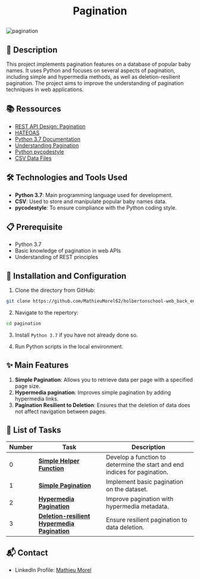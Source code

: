 # <p align="center">Pagination</p>

![pagination](https://github.com/MathieuMorel62/holbertonschool-web_back_end/assets/113856302/50986c0d-2085-436d-a078-f135a4ca4485)

## 📝 Description
This project implements pagination features on a database of popular baby names. It uses Python and focuses on several aspects of pagination, including simple and hypermedia methods, as well as deletion-resilient pagination. The project aims to improve the understanding of pagination techniques in web applications.

## 📚 Ressources
- [REST API Design: Pagination](https://www.moesif.com/blog/technical/api-design/REST-API-Design-Filtering-Sorting-and-Pagination/#pagination)
- [HATEOAS](https://en.wikipedia.org/wiki/HATEOAS)
- [Python 3.7 Documentation](https://docs.python.org/3.7/)
- [Understanding Pagination](https://github.com/oxylabs/Pagination-With-Python)
- [Python pycodestyle](https://pycodestyle.pycqa.org/en/latest/)
- [CSV Data Files](https://github.com/MathieuMorel62/holbertonschool-web_back_end/blob/main/pagination/Popular_Baby_Names.csv)

## 🛠️ Technologies and Tools Used
- **Python 3.7**: Main programming language used for development.
- **CSV**: Used to store and manipulate popular baby names data.
- **pycodestyle**: To ensure compliance with the Python coding style.

## 📋 Prerequisite
- Python 3.7
- Basic knowledge of pagination in web APIs
- Understanding of REST principles

## 🚀 Installation and Configuration

1. Clone the directory from GitHub: 

```sh
git clone https://github.com/MathieuMorel62/holbertonschool-web_back_end/
```

2. Navigate to the repertory:

```sh
cd pagination
```

3. Install `Python 3.7` if you have not already done so.

4. Run Python scripts in the local environment.

## ✨ Main Features

1. **Simple Pagination**: Allows you to retrieve data per page with a specified page size.
2. **Hypermedia pagination**: Improves simple pagination by adding hypermedia links.
3. **Pagination Resilient to Deletion**: Ensures that the deletion of data does not affect navigation between pages.

## 📝 List of Tasks

| Number | Task | Description |
| ------ | ---- | ----------- |
| 0 | [**Simple Helper Function**](https://github.com/MathieuMorel62/holbertonschool-web_back_end/blob/main/pagination/0-simple_helper_function.py) | Develop a function to determine the start and end indices for pagination. |
| 1 | [**Simple Pagination**](https://github.com/MathieuMorel62/holbertonschool-web_back_end/blob/main/pagination/1-simple_pagination.py) | Implement basic pagination on the dataset. |
| 2 | [**Hypermedia Pagination**](https://github.com/MathieuMorel62/holbertonschool-web_back_end/blob/main/pagination/2-hypermedia_pagination.py) | Improve pagination with hypermedia metadata. |
| 3 | [**Deletion-resilient Hypermedia Pagination**](https://github.com/MathieuMorel62/holbertonschool-web_back_end/blob/main/pagination/3-hypermedia_del_pagination.py) | Ensure resilient pagination to data deletion. |

## 📬 Contact
- LinkedIn Profile: [Mathieu Morel](https://www.linkedin.com/in/mathieu-morel-9ab457261/)
